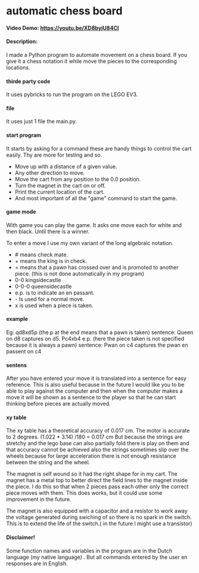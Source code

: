 # automatic chess board
#### Video Demo:  <https://youtu.be/XD8byjU84CI>
#### Description:

I made a Python program to automate movement on a chess board. If you give it a chess notation it while move the pieces to the corresponding locations.

#### thirde party code
It uses pybricks to run the program on the LEGO EV3.

#### file
It uses just 1 file the main.py.

#### start program
It starts by asking for a command these are handy things to control the cart easily. Thy are more for testing and so.

- Move up with a distance of a given value.
- Any other direction to move.
- Move the cart from any position to the 0.0 position.
- Turn the magnet in the cart on or off.
- Print the current location of the cart.
- And most important of all the "game" command to start the game.

#### game mode
With game you can play the game. It asks one move each for white and then black. Until there is a winner.

To enter a move I use my own variant of the long algebraic notation.

- \# means check mate.
- \+ means the king is in check.
- = means that a pawn has crossed over and is promoted to another piece. (this is not done automatically in my program)
- 0-0 kingsidecastle
- 0-0-0 queensidecastle
- e.p. is to indicate an en passant.
- \- Is used for a normal move.
- x is used when a piece is taken.

#### example
Eg: qd8xd5p (the p at the end means that a pawn is taken)
sentence: Queen on d8 captures on d5.
Pc4xb4 e.p. (here the piece taken is not specified because it is always a pawn)
sentence: Pwan on c4 captures the pwan en passent on c4

#### sentens
After you have entered your move it is translated into a sentence for easy reference. This is also useful because in the future I would like you to be able to play against the computer and then when the computer makes a move it will be shown as a sentence to the player so that he can start thinking before pieces are actually moved.

#### xy table
The xy table has a theoretical accuracy of 0.017 cm.
The motor is accurate to 2 degrees. (1.022 * 3.14) /180 = 0.017 cm
But because the strings are stretchy and the lego base can also partially fold there is play on them and that accuracy cannot be achieved also the strings sometimes slip over the wheels because for large acceleration there is not enough resistance between the string and the wheel.

The magnet is self wound so it had the right shape for in my cart. The magnet has a metal top to better direct the field lines to the magnet inside the piece. I do this so that when 2 pieces pass each other only the correct piece moves with them. This does works, but it could use some improvement in the future.

The magnet is also equipped with a capacitor and a resistor to work away the voltage generated during swiching of so there is no spark in the switch. This is to extend the life of the switch.( in the future I might use a transistor)

#### Disclaimer!
Some function names and variables in the program are in the Dutch language (my native language) . But all commands entered by the user en responses are in English.

